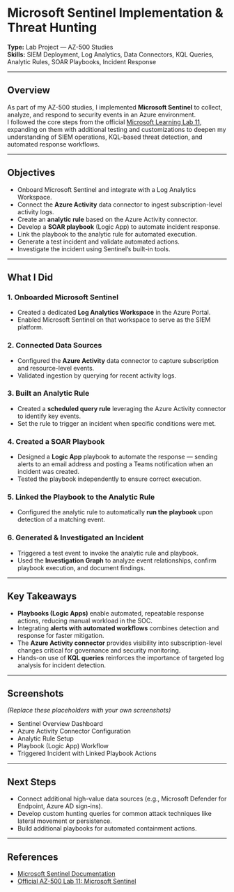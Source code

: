 # Microsoft Sentinel Implementation & Threat Hunting

**Type:** Lab Project — AZ-500 Studies  
**Skills:** SIEM Deployment, Log Analytics, Data Connectors, KQL Queries, Analytic Rules, SOAR Playbooks, Incident Response  

---

## Overview
As part of my AZ-500 studies, I implemented **Microsoft Sentinel** to collect, analyze, and respond to security events in an Azure environment.  
I followed the core steps from the official [Microsoft Learning Lab 11](https://github.com/MicrosoftLearning/AZ500-AzureSecurityTechnologies/blob/master/Instructions/Labs/LAB_11_Microsoft%20Sentinel.md), expanding on them with additional testing and customizations to deepen my understanding of SIEM operations, KQL-based threat detection, and automated response workflows.

---

## Objectives
- Onboard Microsoft Sentinel and integrate with a Log Analytics Workspace.  
- Connect the **Azure Activity** data connector to ingest subscription-level activity logs.  
- Create an **analytic rule** based on the Azure Activity connector.  
- Develop a **SOAR playbook** (Logic App) to automate incident response.  
- Link the playbook to the analytic rule for automated execution.  
- Generate a test incident and validate automated actions.  
- Investigate the incident using Sentinel’s built-in tools.  

---

## What I Did

### 1. Onboarded Microsoft Sentinel
- Created a dedicated **Log Analytics Workspace** in the Azure Portal.  
- Enabled Microsoft Sentinel on that workspace to serve as the SIEM platform.

### 2. Connected Data Sources
- Configured the **Azure Activity** data connector to capture subscription and resource-level events.  
- Validated ingestion by querying for recent activity logs.

### 3. Built an Analytic Rule
- Created a **scheduled query rule** leveraging the Azure Activity connector to identify key events.  
- Set the rule to trigger an incident when specific conditions were met.

### 4. Created a SOAR Playbook
- Designed a **Logic App** playbook to automate the response — sending alerts to an email address and posting a Teams notification when an incident was created.  
- Tested the playbook independently to ensure correct execution.

### 5. Linked the Playbook to the Analytic Rule
- Configured the analytic rule to automatically **run the playbook** upon detection of a matching event.

### 6. Generated & Investigated an Incident
- Triggered a test event to invoke the analytic rule and playbook.  
- Used the **Investigation Graph** to analyze event relationships, confirm playbook execution, and document findings.

---

## Key Takeaways
- **Playbooks (Logic Apps)** enable automated, repeatable response actions, reducing manual workload in the SOC.  
- Integrating **alerts with automated workflows** combines detection and response for faster mitigation.  
- The **Azure Activity connector** provides visibility into subscription-level changes critical for governance and security monitoring.  
- Hands-on use of **KQL queries** reinforces the importance of targeted log analysis for incident detection.  

---

## Screenshots
*(Replace these placeholders with your own screenshots)*  
- Sentinel Overview Dashboard  
- Azure Activity Connector Configuration  
- Analytic Rule Setup  
- Playbook (Logic App) Workflow  
- Triggered Incident with Linked Playbook Actions  

---

## Next Steps
- Connect additional high-value data sources (e.g., Microsoft Defender for Endpoint, Azure AD sign-ins).  
- Develop custom hunting queries for common attack techniques like lateral movement or persistence.  
- Build additional playbooks for automated containment actions.  

---

## References
- [Microsoft Sentinel Documentation](https://learn.microsoft.com/azure/sentinel/)  
- [Official AZ-500 Lab 11: Microsoft Sentinel](https://github.com/MicrosoftLearning/AZ500-AzureSecurityTechnologies/blob/master/Instructions/Labs/LAB_11_Microsoft%20Sentinel.md)  
